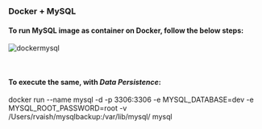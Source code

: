### Docker + MySQL

#### To run MySQL image as container on Docker, follow the below steps:

![dockermysql](https://user-images.githubusercontent.com/689226/62350151-76028100-b51f-11e9-83ba-16c81dae6964.jpeg)

<br>

#### To execute the same, with *Data Persistence*:

docker run --name mysql -d -p 3306:3306 -e MYSQL_DATABASE=dev -e MYSQL_ROOT_PASSWORD=root -v /Users/rvaish/mysqlbackup:/var/lib/mysql/  mysql

